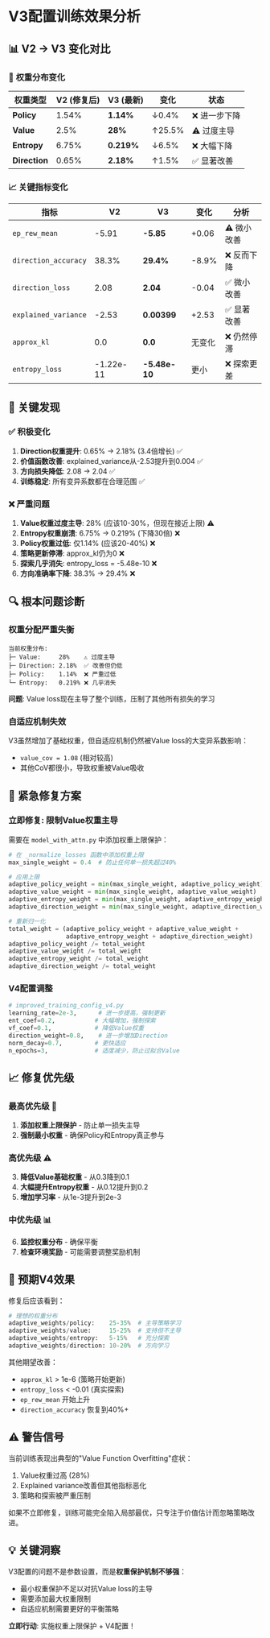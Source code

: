 # V3配置训练效果分析

## 📊 V2 → V3 变化对比

### 🔄 **权重分布变化**

| 权重类型 | V2 (修复后) | V3 (最新) | 变化 | 状态 |
|----------|-------------|-----------|------|------|
| **Policy** | 1.54% | **1.14%** | ↓0.4% | ❌ 进一步下降 |
| **Value** | 2.5% | **28%** | ↑25.5% | ⚠️ 过度主导 |
| **Entropy** | 6.75% | **0.219%** | ↓6.5% | ❌ 大幅下降 |
| **Direction** | 0.65% | **2.18%** | ↑1.5% | ✅ 显著改善 |

### 📈 **关键指标变化**

| 指标 | V2 | V3 | 变化 | 分析 |
|------|----|----|------|------|
| `ep_rew_mean` | -5.91 | **-5.85** | +0.06 | ⚠️ 微小改善 |
| `direction_accuracy` | 38.3% | **29.4%** | -8.9% | ❌ 反而下降 |
| `direction_loss` | 2.08 | **2.04** | -0.04 | ✅ 微小改善 |
| `explained_variance` | -2.53 | **0.00399** | +2.53 | ✅ 显著改善 |
| `approx_kl` | 0.0 | **0.0** | 无变化 | ❌ 仍然停滞 |
| `entropy_loss` | -1.22e-11 | **-5.48e-10** | 更小 | ❌ 探索更差 |

## 🎯 **关键发现**

### ✅ **积极变化**
1. **Direction权重提升**: 0.65% → 2.18% (3.4倍增长) ✅
2. **价值函数改善**: explained_variance从-2.53提升到0.004 ✅
3. **方向损失降低**: 2.08 → 2.04 ✅
4. **训练稳定**: 所有变异系数都在合理范围 ✅

### ❌ **严重问题**
1. **Value权重过度主导**: 28% (应该10-30%，但现在接近上限) ⚠️
2. **Entropy权重崩溃**: 6.75% → 0.219% (下降30倍) ❌
3. **Policy权重过低**: 仅1.14% (应该20-40%) ❌
4. **策略更新停滞**: approx_kl仍为0 ❌
5. **探索几乎消失**: entropy_loss = -5.48e-10 ❌
6. **方向准确率下降**: 38.3% → 29.4% ❌

## 🔍 **根本问题诊断**

### **权重分配严重失衡**
```
当前权重分布:
├─ Value:     28%    ⚠️ 过度主导
├─ Direction: 2.18%  ✅ 改善但仍低
├─ Policy:    1.14%  ❌ 严重过低  
└─ Entropy:   0.219% ❌ 几乎消失
```

**问题**: Value loss现在主导了整个训练，压制了其他所有损失的学习

### **自适应机制失效**
V3虽然增加了基础权重，但自适应机制仍然被Value loss的大变异系数影响：
- `value_cov = 1.08` (相对较高)
- 其他CoV都很小，导致权重被Value吸收

## 🔧 **紧急修复方案**

### **立即修复**: 限制Value权重主导

需要在 `model_with_attn.py` 中添加权重上限保护：

```python
# 在 _normalize_losses 函数中添加权重上限
max_single_weight = 0.4  # 防止任何单一损失超过40%

# 应用上限
adaptive_policy_weight = min(max_single_weight, adaptive_policy_weight)
adaptive_value_weight = min(max_single_weight, adaptive_value_weight)
adaptive_entropy_weight = min(max_single_weight, adaptive_entropy_weight)  
adaptive_direction_weight = min(max_single_weight, adaptive_direction_weight)

# 重新归一化
total_weight = (adaptive_policy_weight + adaptive_value_weight + 
                adaptive_entropy_weight + adaptive_direction_weight)
adaptive_policy_weight /= total_weight
adaptive_value_weight /= total_weight
adaptive_entropy_weight /= total_weight
adaptive_direction_weight /= total_weight
```

### **V4配置调整**

```python
# improved_training_config_v4.py
learning_rate=2e-3,      # 进一步提高，强制更新
ent_coef=0.2,           # 大幅增加，强制探索
vf_coef=0.1,            # 降低Value权重
direction_weight=0.8,    # 进一步增加Direction
norm_decay=0.7,         # 更快适应
n_epochs=3,             # 适度减少，防止过拟合Value
```

## 📈 **修复优先级**

### **最高优先级** 🚨
1. **添加权重上限保护** - 防止单一损失主导
2. **强制最小权重** - 确保Policy和Entropy真正参与

### **高优先级** ⚠️
3. **降低Value基础权重** - 从0.3降到0.1
4. **大幅提升Entropy权重** - 从0.12提升到0.2
5. **增加学习率** - 从1e-3提升到2e-3

### **中优先级** 📊
6. **监控权重分布** - 确保平衡
7. **检查环境奖励** - 可能需要调整奖励机制

## 🎯 **预期V4效果**

修复后应该看到：
```python
# 理想的权重分布
adaptive_weights/policy:    25-35%  # 主导策略学习
adaptive_weights/value:     15-25%  # 支持但不主导
adaptive_weights/entropy:   5-15%   # 充分探索
adaptive_weights/direction: 10-20%  # 方向学习
```

其他期望改善：
- `approx_kl` > 1e-6 (策略开始更新)
- `entropy_loss` < -0.01 (真实探索)
- `ep_rew_mean` 开始上升
- `direction_accuracy` 恢复到40%+

## ⚠️ **警告信号**

当前训练表现出典型的"Value Function Overfitting"症状：
1. Value权重过高 (28%)
2. Explained variance改善但其他指标恶化
3. 策略和探索被严重压制

如果不立即修复，训练可能完全陷入局部最优，只专注于价值估计而忽略策略改进。

## 💡 **关键洞察**

V3配置的问题不是参数设置，而是**权重保护机制不够强**：
- 最小权重保护不足以对抗Value loss的主导
- 需要添加最大权重限制
- 自适应机制需要更好的平衡策略

**立即行动**: 实施权重上限保护 + V4配置！